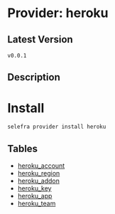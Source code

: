 # Provider: heroku

## Latest Version 

```
v0.0.1
```
## Description 


# Install 

```
selefra provider install heroku
```


## Tables 

- [heroku_account](heroku_account.md)
- [heroku_region](heroku_region.md)
- [heroku_addon](heroku_addon.md)
- [heroku_key](heroku_key.md)
- [heroku_app](heroku_app.md)
- [heroku_team](heroku_team.md)


